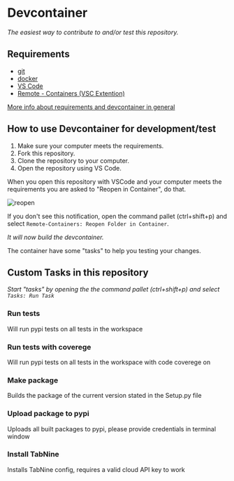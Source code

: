 # Devcontainer

_The easiest way to contribute to and/or test this repository._

## Requirements

- [git](https://git-scm.com/book/en/v2/Getting-Started-Installing-Git)
- [docker](https://docs.docker.com/install/)
- [VS Code](https://code.visualstudio.com/)
- [Remote - Containers (VSC Extention)](https://marketplace.visualstudio.com/items?itemName=ms-vscode-remote.remote-containers)

[More info about requirements and devcontainer in general](https://code.visualstudio.com/docs/remote/containers#_getting-started)

## How to use Devcontainer for development/test

1. Make sure your computer meets the requirements.
1. Fork this repository.
1. Clone the repository to your computer.
1. Open the repository using VS Code.

When you open this repository with VSCode and your computer meets the requirements you are asked to "Reopen in Container", do that.

![reopen](images/reopen.png)

If you don't see this notification, open the command pallet (ctrl+shift+p) and select `Remote-Containers: Reopen Folder in Container`.

_It will now build the devcontainer._

The container have some "tasks" to help you testing your changes.

## Custom Tasks in this repository

_Start "tasks" by opening the the command pallet (ctrl+shift+p) and select `Tasks: Run Task`_


### Run tests

Will run pypi tests on all tests in the workspace

### Run tests with coverege
Will run pypi tests on all tests in the workspace with code coverege on

### Make package

Builds the package of the current version stated in the Setup.py file

### Upload package to pypi

Uploads all built packages to pypi, please provide credentials in terminal window

### Install TabNine

Installs TabNine config, requires a valid cloud API key to work

